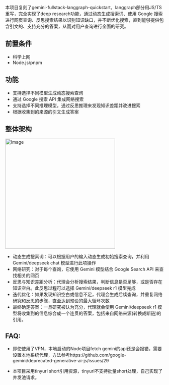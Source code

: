 本项目复刻了gemini-fullstack-langgraph-quickstart，langgraph部分用JS/TS重写，完全实现了deep research功能，通过动态生成搜索词、使用 Google 搜索进行网页查询、反思搜索结果以识别知识缺口，并不断优化搜索，直到能够提供包含引文的、支持充分的答案，从而对用户查询进行全面的研究。

## 前置条件
- 科学上网
- Node.js/pnpm

## 功能
- 支持选择不同模型生成动态搜索查询
- 通过 Google 搜索 API 集成网络搜索
- 支持选择不同推理模型，通过反思推理来发现知识差距并改进搜索
- 根据收集到的来源的引文生成答案

## 整体架构
<img width="349" alt="Image" src="https://github.com/user-attachments/assets/0921652e-b5bb-49a1-bf8a-b69c48640471" />

- 动态生成搜索词：可以根据用户的输入动态生成初始搜索查询，并利用 Gemini/deepseek chat 模型进行此项操作
- 网络研究：对于每个查询，它使用 Gemini 模型结合 Google Search API 来查找相关的网页
- 反思与知识差距分析：代理会分析搜索结果，判断信息是否足够，或是否存在知识空白。此反思过程可以选择 Gemini/deepseek r1 模型完成
- 迭代优化：如果发现知识空白或信息不足，代理会生成后续查询，并重复网络研究和反思的步骤，直至达到预设的最大循环次数
- 最终确定答案：一旦研究被认为充分，代理就会使用 Gemini/deepseek r1 模型将收集到的信息综合成一个连贯的答案，包括来自网络来源(转换成断链)的引用。

## FAQ:
- 即使使用了VPN，本地启动的Node项目fetch gemini的api还是会报错，需要设置本地系统代理，方法参考https://github.com/google-gemini/deprecated-generative-ai-js/issues/29

- 本项目采用tinyurl short引用资源，tinyurl不支持批量short处理，自己实现了并发池请求。

